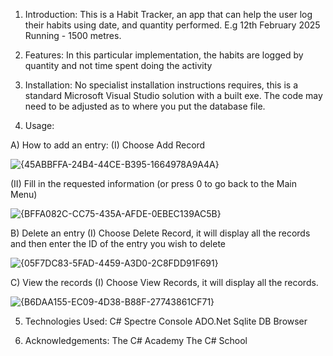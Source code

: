 

1) Introduction:
This is a Habit Tracker, an app that can help the user log their habits using date, and quantity performed. E.g 12th February 2025 Running - 1500 metres.

2) Features:
In this particular implementation, the habits are logged by quantity and not time spent doing the activity

3) Installation:
No specialist installation instructions requires, this is a standard Microsoft Visual Studio solution with a built exe. The code may need to be adjusted as to where you put the database file.

4) Usage:

A) How to add an entry:
(I) Choose Add Record


![{45ABBFFA-24B4-44CE-B395-1664978A9A4A}](https://github.com/user-attachments/assets/85515b2d-2fe5-43d4-831e-9a68000d809e)



   
(II) Fill in the requested information (or press 0 to go back to the Main Menu)


![{BFFA082C-CC75-435A-AFDE-0EBEC139AC5B}](https://github.com/user-attachments/assets/4bffb27a-3570-4507-8dd9-b9a68e51b4f0)




B) Delete an entry
(I) Choose Delete Record, it will display all the records and then enter the ID of the entry you wish to delete


![{05F7DC83-5FAD-4459-A3D0-2C8FDD91F691}](https://github.com/user-attachments/assets/6fb57bf8-9a4c-40e2-b296-7eded499cfa4)




C) View the records
(I) Choose View Records, it will display all the records.

![{B6DAA155-EC09-4D38-B88F-27743861CF71}](https://github.com/user-attachments/assets/ced5bc29-307a-4a94-8abf-fd5ced5a745a)




5) Technologies Used:
   C#
   Spectre Console
   ADO.Net
   Sqlite
   DB Browser

6) Acknowledgements:
   The C# Academy
   The C# School
      
